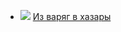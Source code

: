 * ![](/books/sf_history_avant/Андрей%20Посняков/Из%20варяг%20в%20хазары.jpg) [Из варяг в хазары](/books/sf_history_avant/Андрей%20Посняков/Из%20варяг%20в%20хазары)